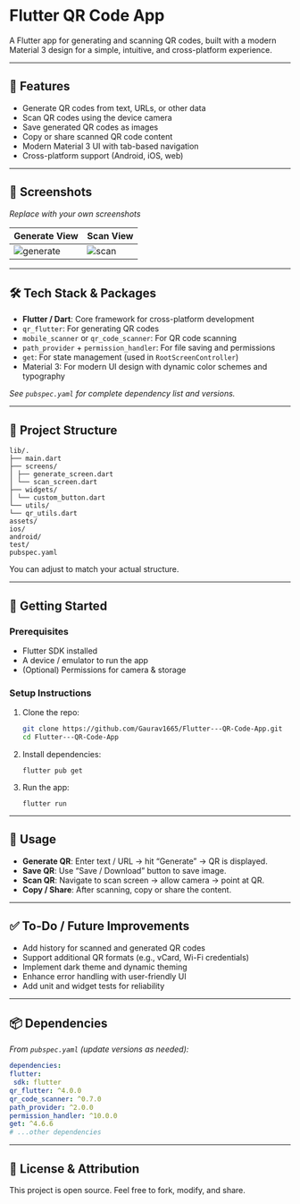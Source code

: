 # Flutter QR Code App

A Flutter app for generating and scanning QR codes, built with a modern Material 3 design for a simple, intuitive, and cross-platform experience.

---

## 🚀 Features

- Generate QR codes from text, URLs, or other data
- Scan QR codes using the device camera
- Save generated QR codes as images
- Copy or share scanned QR code content
- Modern Material 3 UI with tab-based navigation
- Cross-platform support (Android, iOS, web)

---

## 📱 Screenshots

*Replace with your own screenshots*

| Generate View | Scan View |
|---------------|-----------|
| ![generate](screenshots/flutter_01.png) |  ![scan](screenshots/flutter_01.png) |

---

## 🛠️ Tech Stack & Packages

- **Flutter / Dart**: Core framework for cross-platform development
- `qr_flutter`: For generating QR codes
- `mobile_scanner` or `qr_code_scanner`: For QR code scanning
- `path_provider` + `permission_handler`: For file saving and permissions
- `get`: For state management (used in `RootScreenController`)
- Material 3: For modern UI design with dynamic color schemes and typography

*See `pubspec.yaml` for complete dependency list and versions.*

---

## 🧩 Project Structure
```
lib/.
├── main.dart
├── screens/
│ ├── generate_screen.dart
│ └── scan_screen.dart
├── widgets/
│ └── custom_button.dart
└── utils/
└── qr_utils.dart
assets/
ios/
android/
test/
pubspec.yaml
```


You can adjust to match your actual structure.

---

## 🧭 Getting Started

### Prerequisites

- Flutter SDK installed  
- A device / emulator to run the app  
- (Optional) Permissions for camera & storage  

### Setup Instructions

1. Clone the repo:
   ```bash
   git clone https://github.com/Gaurav1665/Flutter---QR-Code-App.git
   cd Flutter---QR-Code-App

2. Install dependencies:
    ```
    flutter pub get

3. Run the app:
    ```
    flutter run

---

## 📂 Usage

- **Generate QR**: Enter text / URL → hit “Generate” → QR is displayed.
- **Save QR**: Use “Save / Download” button to save image.
- **Scan QR**: Navigate to scan screen → allow camera → point at QR.
- **Copy / Share**: After scanning, copy or share the content.

---

## ✅ To-Do / Future Improvements

- Add history for scanned and generated QR codes
- Support additional QR formats (e.g., vCard, Wi-Fi credentials)
- Implement dark theme and dynamic theming
- Enhance error handling with user-friendly UI
- Add unit and widget tests for reliability

---

## 📦 Dependencies

*From `pubspec.yaml` (update versions as needed):*

```yaml
dependencies:
flutter:
 sdk: flutter
qr_flutter: ^4.0.0
qr_code_scanner: ^0.7.0
path_provider: ^2.0.0
permission_handler: ^10.0.0
get: ^4.6.6
# ...other dependencies
```

---

## 📜 License & Attribution

This project is open source. Feel free to fork, modify, and share.
